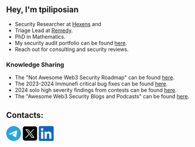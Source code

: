 ## Hey, I'm tpiliposian


- Security Researcher at [Hexens](https://hexens.io/) and 
- Triage Lead at [Remedy](https://r.xyz/).
- PhD in Mathematics.
- My security audit portfolio can be found [here](https://github.com/tpiliposian/audits/tree/main).
- Reach out for consulting and security reviews.

### Knowledge Sharing

- The "Not Awesome Web3 Security Roadmap" can be found [here](https://github.com/tpiliposian/not-awesome-web3-security-roadmap).
- The 2023-2024 Immunefi critical bug fixes can be found [here](https://github.com/tpiliposian/Immunefi-bugfixes).
- 2024 solo high severity findings from contests can be found [here](https://github.com/tpiliposian/solo-highs-from-contests).
- The "Awesome Web3 Security Blogs and Podcasts" can be found [here](https://github.com/tpiliposian/awesome-web3sec-blogs-and-podcasts).

<h2 align="left">Contacts:</h2>
<p align="left">
  <a href="https://t.me/tpiliposian" target="_blank"><img src="https://github.com/tpiliposian/logo/blob/main/telegram-color.svg" alt="Telegram" height="40" width="40" /></a>
  <a href="https://twitter.com/tpiliposian" target="_blank"><img src="https://github.com/tpiliposian/logo/blob/main/New-Twitter-Logo.png" alt="Twitter" height="40" width="40" /></a>
  <a href="https://www.linkedin.com/in/tpiliposian/" target="_blank"><img src="https://github.com/tpiliposian/logo/blob/main/linkedin-color.svg" alt="LinkedIn" height="40" width="40" /></a>
  </a>
</p>

